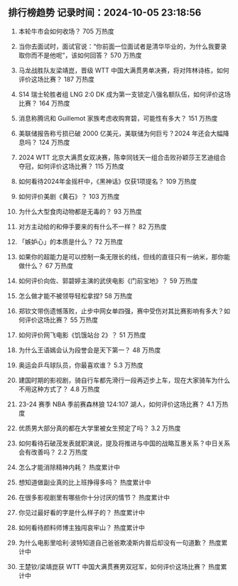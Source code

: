
## 排行榜趋势 记录时间：2024-10-05 23:18:56
  
  1. 本轮牛市会如何收场？ 705 万热度
    
  2. 当你去面试时，面试官说：“你前面一位面试者是清华毕业的，为什么我要录取你而不是他呢”，该如何回答？ 570 万热度
    
  3. 马龙战胜队友梁靖崑，晋级 WTT 中国大满贯男单决赛，将对阵林诗栋，如何评价这场比赛？ 187 万热度
    
  4. S14 瑞士轮胜者组 LNG 2:0 DK 成为第一支锁定八强名额队伍，如何评价这场比赛？ 164 万热度
    
  5. 消息称腾讯和 Guillemot 家族考虑收购育碧，可能性有多大？ 151 万热度
    
  6. 美联储报告称亏损已破 2000 亿美元，美联储为何巨亏？2024 年还会大幅降息吗？ 124 万热度
    
  7. 2024 WTT 北京大满贯女双决赛，陈幸同钱天一组合击败孙颖莎王艺迪组合夺冠，如何评价这场比赛？ 115 万热度
    
  8. 如何看待2024年金摇杆中，《黑神话》仅获1项提名？ 109 万热度
    
  9. 如何评价美剧《黄石》？ 103 万热度
    
  10. 为什么大型食肉动物都是无毒的？ 93 万热度
    
  11. 对方主动给的和伸手要来的有什么不一样？ 82 万热度
    
  12. 「嫉妒心」的本质是什么？ 72 万热度
    
  13. 如果你的超能力是可以控制一条无限长的线，但线的直径只有一纳米，那你能做什么？ 67 万热度
    
  14. 如何评价向佐、郭碧婷主演的武侠电影《门前宝地》？ 59 万热度
    
  15. 怎么做才能不被领导轻松拿捏? 58 万热度
    
  16. 郑钦文带伤遗憾落败，止步中网女单四强，赛中受伤对其比赛影响有多大？如何评价这场比赛？ 55 万热度
    
  17. 如何评价网飞电影《饥饿站台 2》？ 51 万热度
    
  18. 为什么王语嫣会认为段誉会是天下第一？ 48 万热度
    
  19. 奥运会乒乓球队员，你最喜欢谁？ 5.3 万热度
    
  20. 建国时期的影视剧，骑自行车都先滑行一段再迈步上车，现在大家骑车为什么不用这种方式了？ 4.8 万热度
    
  21. 23-24 赛季 NBA 季前赛森林狼 124:107 湖人，如何评价这场比赛？ 4.1 万热度
    
  22. 优质男大部分真的都在大学里被女生预定了吗？ 3.2 万热度
    
  23. 如何看待石破茂发表就职演说，提及将推进与中国的战略互惠关系？中日关系会有改善吗？ 2.2 万热度
    
  24. 怎么才能消除精神内耗？ 热度累计中
    
  25. 想知道做副业真的比上班挣得多吗？ 热度累计中
    
  26. 在很多影视剧里有哪些你十分讨厌的情节？ 热度累计中
    
  27. 你见过最好看的字是什么样子的？ 热度累计中
    
  28. 如何看待颜料师博主独闯哀牢山？ 热度累计中
    
  29. 为什么电影里哈利·波特知道自己爸爸欺凌斯内普后却没有一句道歉？ 热度累计中
    
  30. 王楚钦/梁靖崑获 WTT 中国大满贯赛男双冠军，如何评价这场比赛？ 热度累计中
    